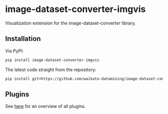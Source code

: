 # image-dataset-converter-imgvis
Visualization extension for the image-dataset-converter library.


## Installation

Via PyPI:

```bash
pip install image-dataset-converter-imgvis
```

The latest code straight from the repository:

```bash
pip install git+https://github.com/waikato-datamining/image-dataset-converter-imgvis.git
```


## Plugins

See [here](plugins/README.md) for an overview of all plugins.

